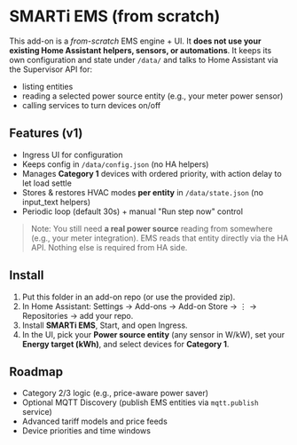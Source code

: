 # SMARTi EMS (from scratch)

This add-on is a *from-scratch* EMS engine + UI. It **does not use your existing Home Assistant helpers, sensors, or automations**.
It keeps its own configuration and state under `/data/` and talks to Home Assistant via the Supervisor API for:
- listing entities
- reading a selected power source entity (e.g., your meter power sensor)
- calling services to turn devices on/off

## Features (v1)
- Ingress UI for configuration
- Keeps config in `/data/config.json` (no HA helpers)
- Manages **Category 1** devices with ordered priority, with action delay to let load settle
- Stores & restores HVAC modes **per entity** in `/data/state.json` (no input_text helpers)
- Periodic loop (default 30s) + manual "Run step now" control

> Note: You still need **a real power source** reading from somewhere (e.g., your meter integration). EMS reads that entity directly via the HA API.
> Nothing else is required from HA side.

## Install
1. Put this folder in an add-on repo (or use the provided zip).
2. In Home Assistant: Settings → Add-ons → Add-on Store → ⋮ → Repositories → add your repo.
3. Install **SMARTi EMS**, Start, and open Ingress.
4. In the UI, pick your **Power source entity** (any sensor in W/kW), set your **Energy target (kWh)**, and select devices for **Category 1**.

## Roadmap
- Category 2/3 logic (e.g., price-aware power saver)
- Optional MQTT Discovery (publish EMS entities via `mqtt.publish` service)
- Advanced tariff models and price feeds
- Device priorities and time windows
